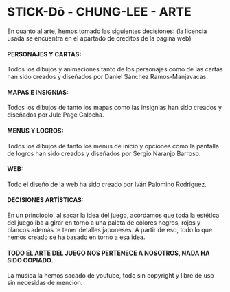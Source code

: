 # STICK-Dō - CHUNG-LEE - ARTE
En cuanto al arte, hemos tomado las siguientes decisiones:
(la licencia usada se encuentra en el apartado de creditos de la pagina web)
#### PERSONAJES Y CARTAS:
Todos los dibujos y animaciones tanto de los personajes como de las cartas han sido creados y diseñados por Daniel Sánchez Ramos-Manjavacas.
#### MAPAS E INSIGNIAS:
Todos los dibujos de tanto los mapas como las insignias han sido creados y diseñados por Jule Page Galocha.
#### MENUS Y LOGROS:
Todos los dibujos de tanto los menus de inicio y opciones como la pantalla de logros han sido creados y diseñados por Sergio Naranjo Barroso.
#### WEB:
Todo el diseño de la web ha sido creado por Iván Palomino Rodriguez.

#### DECISIONES ARTÍSTICAS:
En un princiopio, al sacar la idea del juego, acordamos que toda la estética del juego iba a girar en torno a una paleta de colores negros, rojos y blancos además te tener detalles japoneses.
A partir de eso, todo lo que hemos creado se ha basado en torno a esa idea.

#### TODO EL ARTE DEL JUEGO NOS PERTENECE A NOSOTROS, NADA HA SIDO COPIADO.
La música la hemos sacado de youtube, todo sin copyright y libre de uso sin necesidas de mención.
